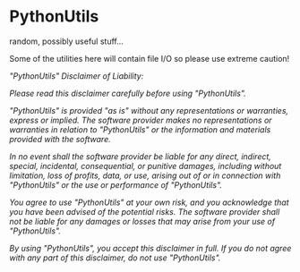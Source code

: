 # PythonUtils
random, possibly useful stuff...

Some of the utilities here will contain file I/O so please use extreme
caution!

*\"PythonUtils\" Disclaimer of Liability:*

*Please read this disclaimer carefully before using \"PythonUtils\".*

*\"PythonUtils\" is provided \"as is\" without any representations or
warranties, express or implied. The software provider makes no
representations or warranties in relation to \"PythonUtils\" or the
information and materials provided with the software.*

*In no event shall the software provider be liable for any direct,
indirect, special, incidental, consequential, or punitive damages,
including without limitation, loss of profits, data, or use, arising out
of or in connection with \"PythonUtils\" or the use or performance of
\"PythonUtils\".*

*You agree to use \"PythonUtils\" at your own risk, and you acknowledge
that you have been advised of the potential risks. The software provider
shall not be liable for any damages or losses that may arise from your
use of \"PythonUtils\".*

*By using \"PythonUtils\", you accept this disclaimer in full. If you do
not agree with any part of this disclaimer, do not use \"PythonUtils\".*
